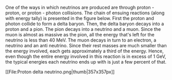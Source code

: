 One of the ways in which neutrinos are produced are through proton - proton, or proton - photon collisions. The chain of ensuing reactions (along with energy tally) is presented in the figure below. First the proton and photon collide to form a delta baryon. Then, the delta baryon decays into a proton and a pion. The pion decays into a neutrino and a muon. Since the muon is almost as massive as the pion, all the energy that's left for the neutrino is less than 40 MeV. The muon decays in turn to an electron, a neutrino and an anti neutrino. Since their rest masses are much smaller than the energy involved, each gets approximately a third of the energy. Hence, even though the entire energy involved in this reaction is in excess of 1 GeV, the typical energies each neutrino ends up with is just a few percent of that.

[[File:Proton delta neutrino.png|thumb|357x357px]]